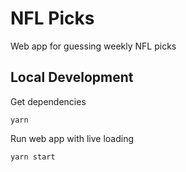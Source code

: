 # NFL Picks  
Web app for guessing weekly NFL picks

## Local Development
Get dependencies 
```
yarn
```

Run web app with live loading
```
yarn start
```
